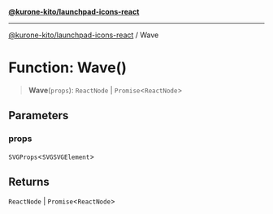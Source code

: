[**@kurone-kito/launchpad-icons-react**](../README.md)

***

[@kurone-kito/launchpad-icons-react](../globals.md) / Wave

# Function: Wave()

> **Wave**(`props`): `ReactNode` \| `Promise`\<`ReactNode`\>

## Parameters

### props

`SVGProps`\<`SVGSVGElement`\>

## Returns

`ReactNode` \| `Promise`\<`ReactNode`\>
